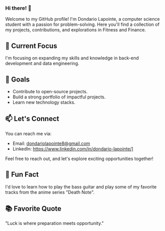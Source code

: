<!-- Add your awesome banner or logo here -->

### Hi there! 👋

Welcome to my GitHub profile! I'm Dondario Lapointe, a computer science student with a passion for problem-solving. Here you'll find a collection of my projects, contributions, and explorations in Fitness and Finance.


## 🌱 Current Focus

I'm focusing on expanding my skills and knowledge in back-end development and data engineering.

## 🚀 Goals

- Contribute to open-source projects.
- Build a strong portfolio of impactful projects.
- Learn new technology stacks.

## 📫 Let's Connect

 You can reach me via:
 
- Email: dondariolapointe8@gmail.com
- LinkedIn: https://www.linkedin.com/in/dondario-lapointe/]

Feel free to reach out, and let's explore exciting opportunities together!

## 💬 Fun Fact

I'd love to learn how to play the bass guitar and play some of my favorite tracks from the anime series "Death Note".

## 📚 Favorite Quote

"Luck is where preparation meets opportunity."

<!-- Add any other sections or customizations you'd like -->

